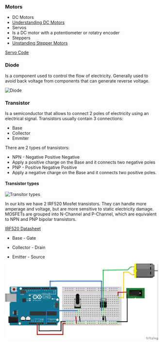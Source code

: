 ### Motors

* DC Motors
 * [Understanding DC Motors](https://nationalmaglab.org/education/magnet-academy/watch-play/interactive/dc-motor)
* Servos
 * Is a DC motor with a potentiometer or rotatry encoder
* Steppers
 * [Unstanding Stepper Motors](https://en.wikipedia.org/wiki/Stepper_motor#/media/File:StepperMotor.gif)

[Servo Code](https://github.com/zevenrodriguez/CIM542-642/blob/master/arduino/servoKnob/servoKnob.ino)


### Diode

Is a component used to control the flow of electricity. Generally used to avoid back voltage from components that can generate reverse voltage.

![Diode](https://github.com/zevenrodriguez/CIM542-642/blob/master/files/diode.jpg)


### Transistor

Is a semiconductor that allows to connect 2 poles of electricity using an electrical signal. Transistors usually contain 3 connections:

* Base
* Collector
* Emmiter

There are 2 types of transistors:

* NPN - Negative Positive Negative
 * Apply a positive charge on the Base and it connects two negative poles
* PNP - Positive Negative Positive
 * Apply a negative charge on the Base and it connects two positive poles.


#### Transistor types

![Transitor types](http://3.bp.blogspot.com/-O3T6bn5xZFM/T8d0R8qGjGI/AAAAAAAAB64/eruuB7JwCIA/s1600/transistors-package.png)

In our kits we have 2 IRF520 Mosfet transistors. They can handle more amperage and voltage, but are more sensitive to static electricity damage. MOSFETs are grouped into N-Channel and P-Channel, which are equivalent to NPN and PNP bipolar transistors.

[IRF520 Datasheet](http://pdf.datasheetcatalog.com/datasheet/fairchild/IRF520.pdf)

* Base - Gate

* Collector - Drain

* Emitter - Source

![Arduino Mosfet Hookup](../BreadboardExamples/mosfet_bb.jpg)
